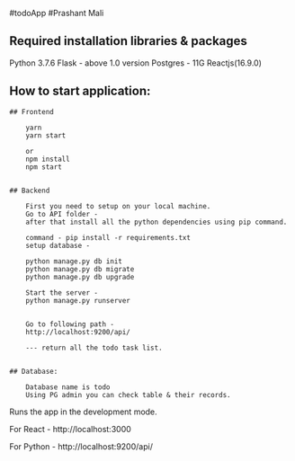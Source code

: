 #todoApp
#Prashant Mali
## Required installation libraries & packages
Python 3.7.6
Flask - above 1.0 version
Postgres - 11G
Reactjs(16.9.0)

## How to start application:
    ## Frontend

        yarn
        yarn start

        or 
        npm install
        npm start


    ## Backend

        First you need to setup on your local machine.
        Go to API folder - 
        after that install all the python dependencies using pip command.

        command - pip install -r requirements.txt
        setup database -

        python manage.py db init
        python manage.py db migrate
        python manage.py db upgrade

        Start the server -
        python manage.py runserver


        Go to following path -
        http://localhost:9200/api/

        --- return all the todo task list.


    ## Database:

        Database name is todo
        Using PG admin you can check table & their records.

  
Runs the app in the development mode.<br>

For React -
http://localhost:3000

For Python -
http://localhost:9200/api/


